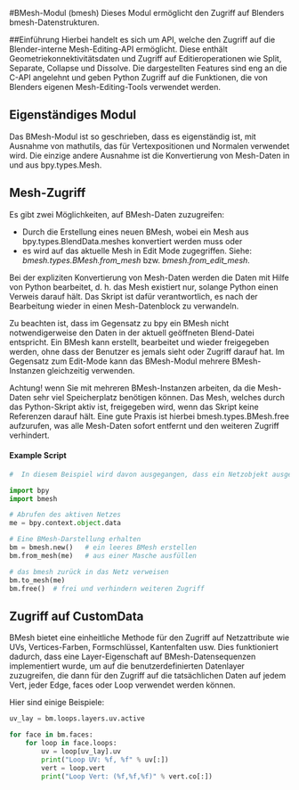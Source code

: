 #BMesh-Modul (bmesh)
Dieses Modul ermöglicht den Zugriff auf Blenders bmesh-Datenstrukturen.

##Einführung
Hierbei handelt es sich um API, welche den Zugriff auf die Blender-interne Mesh-Editing-API ermöglicht. Diese enthält Geometriekonnektivitätsdaten und Zugriff auf Editieroperationen wie Split, Separate, Collapse und Dissolve.
Die dargestellten Features sind eng an die C-API angelehnt und geben Python Zugriff auf die Funktionen, die von Blenders eigenen Mesh-Editing-Tools verwendet werden.


## Eigenständiges Modul
Das BMesh-Modul ist so geschrieben, dass es eigenständig ist, mit Ausnahme von mathutils, das für Vertexpositionen und Normalen verwendet wird. Die einzige andere Ausnahme ist die Konvertierung von Mesh-Daten in und aus bpy.types.Mesh.

## Mesh-Zugriff
Es gibt zwei Möglichkeiten, auf BMesh-Daten zuzugreifen: 

- Durch die Erstellung eines neuen BMesh, wobei ein Mesh aus bpy.types.BlendData.meshes konvertiert werden muss oder 
- es wird auf das aktuelle Mesh in Edit Mode zugegriffen. Siehe: _bmesh.types.BMesh.from_mesh_ bzw. _bmesh.from_edit_mesh_.

Bei der expliziten Konvertierung von Mesh-Daten werden die Daten mit Hilfe von Python bearbeitet, d. h. das Mesh existiert nur, solange Python einen Verweis darauf hält. Das Skript ist dafür verantwortlich, es nach der Bearbeitung wieder in einen Mesh-Datenblock zu verwandeln.

Zu beachten ist, dass im Gegensatz zu bpy ein BMesh nicht notwendigerweise den Daten in der aktuell geöffneten Blend-Datei entspricht. Ein BMesh kann erstellt, bearbeitet und wieder freigegeben werden, ohne dass der Benutzer es jemals sieht oder Zugriff darauf hat. Im Gegensatz zum Edit-Mode kann das BMesh-Modul mehrere BMesh-Instanzen gleichzeitig verwenden.

Achtung! wenn Sie mit mehreren BMesh-Instanzen arbeiten, da die Mesh-Daten sehr viel Speicherplatz benötigen können. 
Das Mesh, welches durch das Python-Skript aktiv ist, freigegeben wird, wenn das Skript keine Referenzen darauf hält. Eine gute Praxis ist hierbei bmesh.types.BMesh.free aufzurufen, was alle Mesh-Daten sofort entfernt und den weiteren Zugriff verhindert.

#### Example Script
```python
#  In diesem Beispiel wird davon ausgegangen, dass ein Netzobjekt ausgewählt ist

import bpy
import bmesh

# Abrufen des aktiven Netzes
me = bpy.context.object.data

# Eine BMesh-Darstellung erhalten
bm = bmesh.new()   # ein leeres BMesh erstellen
bm.from_mesh(me)   # aus einer Masche ausfüllen

# das bmesh zurück in das Netz verweisen
bm.to_mesh(me)
bm.free()  # frei und verhindern weiteren Zugriff

```
## Zugriff auf CustomData
BMesh bietet eine einheitliche Methode für den Zugriff auf Netzattribute wie UVs, Vertices-Farben, Formschlüssel, Kantenfalten usw. 
Dies funktioniert dadurch, dass eine Layer-Eigenschaft auf BMesh-Datensequenzen implementiert wurde, um auf die benutzerdefinierten Datenlayer zuzugreifen, die dann für den Zugriff auf die tatsächlichen Daten auf jedem Vert, jeder Edge, faces oder Loop verwendet werden können.

Hier sind einige Beispiele:
```python
uv_lay = bm.loops.layers.uv.active

for face in bm.faces:
    for loop in face.loops:
        uv = loop[uv_lay].uv
        print("Loop UV: %f, %f" % uv[:])
        vert = loop.vert
        print("Loop Vert: (%f,%f,%f)" % vert.co[:])
```